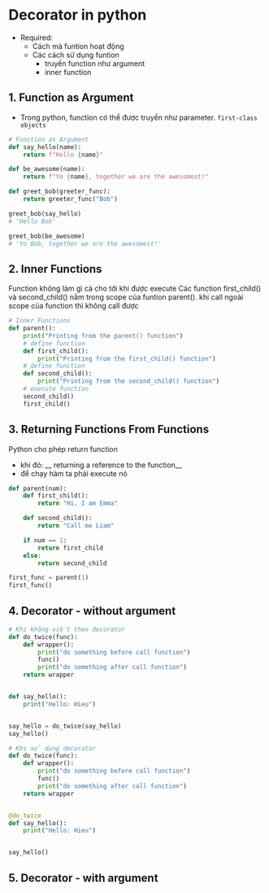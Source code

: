 # Decorator in python
- Required:
    - Cách mà funtion hoạt động
    - Các cách sử dụng funtion
        - truyền function như argument
        - inner function
## 1. Function as Argument
- Trong python, function có thể được truyền như parameter. `first-class objects`

```python
# Function as Argument
def say_hello(name):
    return f"Hello {name}"

def be_awesome(name):
    return f"Yo {name}, together we are the awesomest!"

def greet_bob(greeter_func):
    return greeter_func("Bob")

greet_bob(say_hello)
# 'Hello Bob'

greet_bob(be_awesome)
# 'Yo Bob, together we are the awesomest!'
```

## 2. Inner Functions
Function không làm gì cả cho tởi khi được execute
Các function first_child() và second_child() nằm trong scope của funtion parent(). khi call ngoài scope của function thì không call được
```python
# Inner Functions
def parent():
    print("Printing from the parent() function")
    # define function
    def first_child():
        print("Printing from the first_child() function")
    # define function
    def second_child():
        print("Printing from the second_child() function")
    # execute function
    second_child()
    first_child()

```

## 3. Returning Functions From Functions
Python cho phép return function
- khi đó: __ returning a reference to the function__
- để chạy hàm ta phải execute nó
```python
def parent(num):
    def first_child():
        return "Hi, I am Emma"

    def second_child():
        return "Call me Liam"

    if num == 1:
        return first_child
    else:
        return second_child

first_func = parent(1)
first_func()
```

## 4. Decorator - without argument

```python
# Khi không viết theo decorator
def do_twice(func):
    def wrapper():
        print("do something before call function")
        func()
        print("do something after call function")
    return wrapper


def say_hello():
    print("Hello: Hieu")


say_hello = do_twice(say_hello)
say_hello()

```



```python
# Khi sử dụng decorator
def do_twice(func):
    def wrapper():
        print("do something before call function")
        func()
        print("do something after call function")
    return wrapper


@do_twice
def say_hello():
    print("Hello: Hieu")


say_hello()
```

## 5. Decorator - with argument